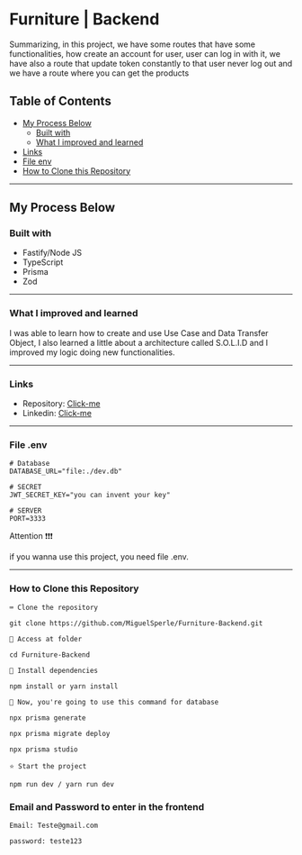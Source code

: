 # Furniture | Backend 

Summarizing, in this project, we have some routes that have some functionalities, how create an account for user,
user can log in with it, we have also a route that update token constantly to that user never log out and we have a route where you can get the products

## Table of Contents
- [My Process Below](#my-process-below)
  - [Built with](#built-with)
  - [What I improved and learned](#what-i-improved-and-learned)
- [Links](#Links)
- [File env](#file-env)
- [How to Clone this Repository](#how-to-clone-this-repository)
---------------

## My Process Below

### Built with

<ul>
  <li>Fastify/Node JS</li>
  <li>TypeScript</li>
  <li>Prisma</li>
  <li>Zod</li>
</ul>

---------------


### What I improved and learned

I was able to learn how to create and use Use Case and Data Transfer Object, I also learned a little about a architecture called S.O.L.I.D and I improved my logic doing new functionalities.

---------------

### Links

- Repository: [Click-me](https://github.com/MiguelSperle/Ecommerce-Mobile-Backend)
- Linkedin: [Click-me](https://www.linkedin.com/in/miguel-sperle-851916298/)

---------------

### File .env

```
# Database
DATABASE_URL="file:./dev.db"
```

```
# SECRET
JWT_SECRET_KEY="you can invent your key"
```

```
# SERVER
PORT=3333
```

Attention ❗❗❗

if you wanna use this project, you need file .env.

---------------


### How to Clone this Repository


```⌨ Clone the repository```

```
git clone https://github.com/MiguelSperle/Furniture-Backend.git
```

```📂 Access at folder```

```
cd Furniture-Backend
```

```📡 Install dependencies```

```
npm install or yarn install
```

```📡 Now, you're going to use this command for database```

```
npx prisma generate
```

```
npx prisma migrate deploy
```

```
npx prisma studio
```


```⭐ Start the project```

```
npm run dev / yarn run dev
```


### Email and Password to enter in the frontend

```
Email: Teste@gmail.com
```

```
password: teste123
```